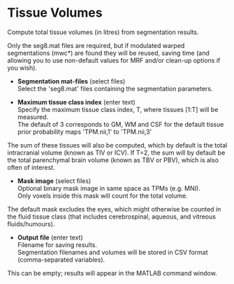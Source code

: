 # Tissue Volumes  
Compute total tissue volumes (in litres) from segmentation results.   

Only the seg8.mat files are required, but if modulated warped segmentations (mwc*) are found they will be reused, saving time (and allowing you to use non-default values for MRF and/or clean-up options if you wish).   

* **Segmentation mat-files** (select files)  
Select the 'seg8.mat' files containing the segmentation parameters.   

* **Maximum tissue class index** (enter text)  
Specify the maximum tissue class index, T, where tissues [1:T] will be measured.   
The default of 3 corresponds to GM, WM and CSF for the default tissue prior probability maps 'TPM.nii,1' to 'TPM.nii,3'   

The sum of these tissues will also be computed, which by default is the total intracranial volume (known as TIV or ICV). If T=2, the sum will by default be the total parenchymal brain volume (known as TBV or PBV), which is also often of interest.   

* **Mask image** (select files)  
Optional binary mask image in same space as TPMs (e.g. MNI).   
Only voxels inside this mask will count for the total volume.   

The default mask excludes the eyes, which might otherwise be counted in the fluid tissue class (that includes cerebrospinal, aqueous, and vitreous fluids/humours).   

* **Output file** (enter text)  
Filename for saving results.   
Segmentation filenames and volumes will be stored in CSV format (comma-separated variables).   

This can be empty; results will appear in the MATLAB command window.   
